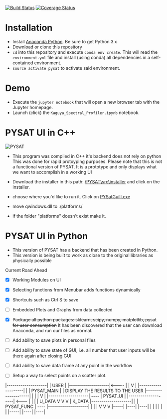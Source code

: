 [![Build Status](https://travis-ci.org/USGS-Astrogeology/PySAT.svg?branch=master)](https://travis-ci.org/USGS-Astrogeology/PySAT)
[![Coverage Status](https://coveralls.io/repos/github/USGS-Astrogeology/PySAT/badge.svg?branch=master)](https://coveralls.io/github/USGS-Astrogeology/PySAT?branch=master)
# Installation

  - Install [Anaconda Python](https://www.continuum.io/downloads).  Be sure to get Python 3.x
  - Download or clone this repository
  - `cd` into this repository and execute `conda env create`.  This will read the `environment.yml` file and install (using conda) all dependencies in a self-contained environment.
  - `source activate pysat` to activate said environment.
  
# Demo

  - Execute the `jupyter notebook` that will open a new browser tab with the Jupyter homepage.
  - Launch (click) the `Kaguya_Spectral_Profiler.ipynb` notebook.



# PYSAT UI in C++
![PYSAT](https://github.com/tisaconundrum2/PySAT/blob/master/src/installer/splash.png)  
- This program was compiled in C++ it's backend does not rely on python
This was done for rapid protoyping purposes.
Please note that this is not a functional version of PYSAT.
It is a prototype and only displays what we want to accomplish in a working UI

- Download the installer in this path: [\PYSAT\src\installer](https://github.com/tisaconundrum2/PySAT/tree/master/src/installer) and click on the installer.
- choose where you'd like to run it. Click on [PYSatGuiII.exe](#pysat-ui)
- move qwindows.dll to ./platforms/ 
- if the folder "platforms" doesn't exist make it.

# PYSAT UI in Python

- This version of PYSAT has a backend that has been created in Python.
- This version is being built to work as close to the original libraries as physically possible

Current Road Ahead
- [x] Working Modules on UI
- [x] Selecting functions from Menubar adds functions dynamically
- [x] Shortcuts such as Ctrl S to save
- [ ] Embedded Plots and Graphs from data collected
- [x] ~~Package all python packages: sklearn, scipy, numpy, matplotlib, pysat for user consumption~~ It has been discovered that the user can download Anaconda, and run our files as normal.
- [ ] Add ability to save plots in personal files
- [ ] Add ability to save state of GUI, i.e. all number that user inputs will be there again after closing GUI
- [ ] Add ability to save data frame at any point in the workflow 
- [ ] Setup a way to select points on a scatter plot.



|--------------------|
|        USER        |
|--------------------|<----
          |               |
          V               |
|--------------------|    |
|    PYSAT_MAIN      |    | DISPLAY THE RESULTS TO THE USER
|--------------------|    |
          |               |
          V               |
|--------------------| ----
|      PYSAT_UI      |
|--------------------| <---
     |    |    |          |  U_DATA
     V    V    V          |  K_DATA
|--------------------|    |
|     PYSAT_FUNC     | ----
|--------------------|
    |     |      |
    V     V      V
|-----| |----| |----|
|     | |    | |    |
|-----| |----| |----|





